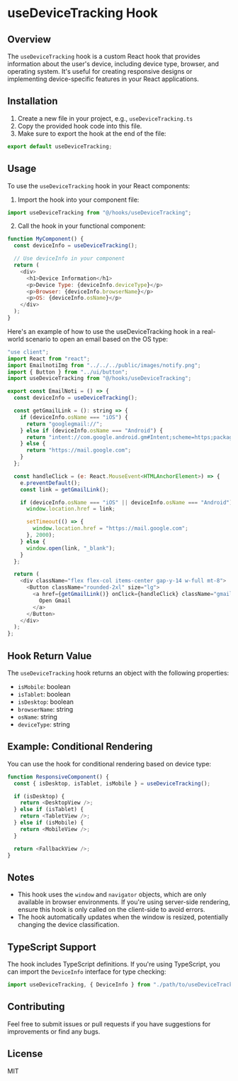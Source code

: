 # useDeviceTracking Hook

## Overview

The `useDeviceTracking` hook is a custom React hook that provides information about the user's device, including device type, browser, and operating system. It's useful for creating responsive designs or implementing device-specific features in your React applications.

## Installation

1. Create a new file in your project, e.g., `useDeviceTracking.ts` 
2. Copy the provided hook code into this file.
3. Make sure to export the hook at the end of the file:

```typescript
export default useDeviceTracking;
```

## Usage

To use the `useDeviceTracking` hook in your React components:

1. Import the hook into your component file:

```javascript
import useDeviceTracking from "@/hooks/useDeviceTracking";
```

2. Call the hook in your functional component:

```javascript
function MyComponent() {
  const deviceInfo = useDeviceTracking();

  // Use deviceInfo in your component
  return (
    <div>
      <h1>Device Information</h1>
      <p>Device Type: {deviceInfo.deviceType}</p>
      <p>Browser: {deviceInfo.browserName}</p>
      <p>OS: {deviceInfo.osName}</p>
    </div>
  );
}
```
Here's an example of how to use the useDeviceTracking hook in a real-world scenario to open an email based on the OS type:

```javascript
"use client";
import React from "react";
import EmailnotiImg from "../../../public/images/notify.png";
import { Button } from "../ui/button";
import useDeviceTracking from "@/hooks/useDeviceTracking";

export const EmailNoti = () => {
  const deviceInfo = useDeviceTracking();

  const getGmailLink = (): string => {
    if (deviceInfo.osName === "iOS") {
      return "googlegmail://";
    } else if (deviceInfo.osName === "Android") {
      return "intent://com.google.android.gm#Intent;scheme=https;package=com.google.android.gm;end";
    } else {
      return "https://mail.google.com";
    }
  };

  const handleClick = (e: React.MouseEvent<HTMLAnchorElement>) => {
    e.preventDefault();
    const link = getGmailLink();

    if (deviceInfo.osName === "iOS" || deviceInfo.osName === "Android") {
      window.location.href = link;

      setTimeout(() => {
        window.location.href = "https://mail.google.com";
      }, 2000);
    } else {
      window.open(link, "_blank");
    }
  };

  return (
    <div className="flex flex-col items-center gap-y-14 w-full mt-8">
      <Button className="rounded-2xl" size="lg">
        <a href={getGmailLink()} onClick={handleClick} className="gmail-button">
          Open Gmail
        </a>
      </Button>
    </div>
  );
};
```

## Hook Return Value

The `useDeviceTracking` hook returns an object with the following properties:

- `isMobile`: boolean
- `isTablet`: boolean
- `isDesktop`: boolean
- `browserName`: string
- `osName`: string
- `deviceType`: string

## Example: Conditional Rendering

You can use the hook for conditional rendering based on device type:

```javascript
function ResponsiveComponent() {
  const { isDesktop, isTablet, isMobile } = useDeviceTracking();

  if (isDesktop) {
    return <DesktopView />;
  } else if (isTablet) {
    return <TabletView />;
  } else if (isMobile) {
    return <MobileView />;
  }

  return <FallbackView />;
}
```

## Notes

- This hook uses the `window` and `navigator` objects, which are only available in browser environments. If you're using server-side rendering, ensure this hook is only called on the client-side to avoid errors.
- The hook automatically updates when the window is resized, potentially changing the device classification.

## TypeScript Support

The hook includes TypeScript definitions. If you're using TypeScript, you can import the `DeviceInfo` interface for type checking:

```typescript
import useDeviceTracking, { DeviceInfo } from "./path/to/useDeviceTracking";
```

## Contributing

Feel free to submit issues or pull requests if you have suggestions for improvements or find any bugs.

## License

MIT
